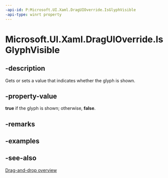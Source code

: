 ```yaml
---
-api-id: P:Microsoft.UI.Xaml.DragUIOverride.IsGlyphVisible
-api-type: winrt property
---
```


<!-- Property syntax
public bool IsGlyphVisible { get;  set; }
-->

# Microsoft.UI.Xaml.DragUIOverride.IsGlyphVisible

## -description
Gets or sets a value that indicates whether the glyph is shown.

## -property-value
**true** if the glyph is shown; otherwise, **false**.

## -remarks

## -examples

## -see-also

[Drag-and-drop overview](/windows/uwp/design/input/drag-and-drop)
